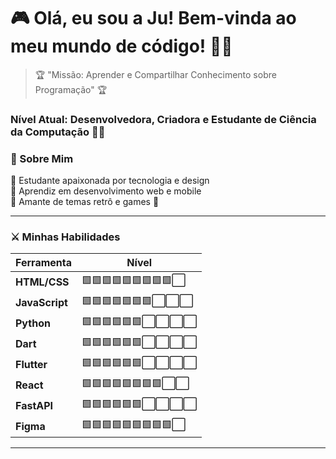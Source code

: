 
# 🎮 Olá, eu sou a Ju! Bem-vinda ao meu mundo de código! 🌸👾

> 🏆 "Missão: Aprender e Compartilhar Conhecimento sobre Programação" 🏆

### Nível Atual: Desenvolvedora, Criadora e Estudante de Ciência da Computação 👩‍💻

### 🎀 Sobre Mim
🌟 Estudante apaixonada por tecnologia e design \
🌟 Aprendiz em desenvolvimento web e mobile \
🌟 Amante de temas retrô e games 💖

---

### ⚔️ Minhas Habilidades

| Ferramenta      | Nível                           |
|-----------------|---------------------------------|
| **HTML/CSS**    | 🟩🟩🟩🟩🟩🟩🟩🟩🟩⬜       |
| **JavaScript**  | 🟩🟩🟩🟩🟩🟩🟩⬜⬜⬜       |
| **Python**      | 🟩🟩🟩🟩🟩🟩⬜⬜⬜⬜       |
| **Dart**        | 🟩🟩🟩🟩🟩🟩⬜⬜⬜⬜       |
| **Flutter**     | 🟩🟩🟩🟩🟩🟩⬜⬜⬜⬜       |
| **React**       | 🟩🟩🟩🟩🟩🟩🟩🟩⬜⬜       |
| **FastAPI**     | 🟩🟩🟩🟩🟩🟩⬜⬜⬜⬜       |
| **Figma**       | 🟩🟩🟩🟩🟩🟩🟩🟩🟩⬜       |

---
